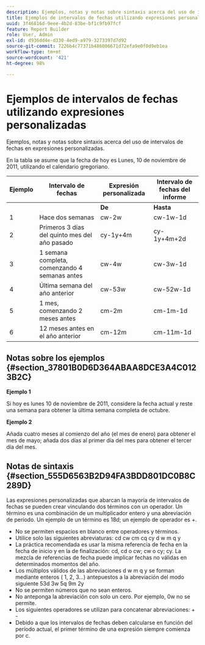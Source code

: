 ```yaml
---
description: Ejemplos, notas y notas sobre sintaxis acerca del uso de intervalos de fechas en expresiones personalizadas.
title: Ejemplos de intervalos de fechas utilizando expresiones personalizadas
uuid: 3f46816d-9eee-4b2d-83be-bf1c9fb97fcf
feature: Report Builder
role: User, Admin
exl-id: d936dd4e-d330-4ed9-a979-3273397d7d92
source-git-commit: 7226b4c77371b486006671d72efa9e0f0d9eb1ea
workflow-type: tm+mt
source-wordcount: '421'
ht-degree: 98%

---
```


# Ejemplos de intervalos de fechas utilizando expresiones personalizadas

Ejemplos, notas y notas sobre sintaxis acerca del uso de intervalos de fechas en expresiones personalizadas.

En la tabla se asume que la fecha de hoy es Lunes, 10 de noviembre de 2011, utilizando el calendario gregoriano.

| Ejemplo | Intervalo de fechas | Expresión personalizada | Intervalo de fechas del informe |
|---|---|---|---|
|  | | **De** | **Hasta** | |
| 1 | Hace dos semanas | cw-2w | cw-1w-1d | 26 de octubre a 1 de noviembre |
| 2 | Primeros 3 días del quinto mes del año pasado | cy-1y+4m | cy-1y+4m+2d | 1 a 3 de mayo de 2010 |
| 3 | 1 semana completa, comenzando 4 semanas antes | cw-4w | cw-3w-1d | 12 a 18 de octubre |
| 4 | Última semana del año anterior | cw-53w | cw-52w-1d | de noviembre a 9 de noviembre de 2010 |
| 5 | 1 mes, comenzando 2 meses antes | cm-2m | cm-1m-1d | 1 a 30 de septiembre |
| 6 | 12 meses antes en el año anterior | cm-12m | cm-11m-1d | 1 a 30 de noviembre de 2010 |

## Notas sobre los ejemplos {#section_37801B0D6D364ABAA8DCE3A4C0123B2C}

**Ejemplo 1**

Si hoy es lunes 10 de noviembre de 2011, considere la fecha actual y reste una semana para obtener la última semana completa de octubre.

**Ejemplo 2**

Añada cuatro meses al comienzo del año (el mes de enero) para obtener el mes de mayo; añada dos días al primer día del mes para obtener el tercer día del mes.

## Notas de sintaxis {#section_555D6563B2D94FA3BDD801DC0B8C289D}

Las expresiones personalizadas que abarcan la mayoría de intervalos de fechas se pueden crear vinculando dos términos con un operador. Un término es una combinación de un multiplicador entero y una abreviación de período. Un ejemplo de un término es 18d; un ejemplo de operador es +.

* No se permiten espacios en blanco entre operadores y términos.
* Utilice solo las siguientes abreviaturas: cd cw cm cq cy d w m q y
* La práctica recomendada es usar la misma referencia de fecha en la fecha de inicio y en la de finalización: cd, cd o cw; cw o cy; cy. La mezcla de referencias de fecha puede implicar fechas no válidas en determinados momentos del año.
* Los múltiplos válidos de las abreviaciones d w m q y se forman mediante enteros ( 1, 2, 3...) antepuestos a la abreviación del modo siguiente 53d 3w 5q 9m 2y
* No se permiten números que no sean enteros.
* No anteponga la abreviación con solo un cero. Por ejemplo, 0w no se permite.
* Los siguientes operadores se utilizan para concatenar abreviaciones: + -
* Debido a que los intervalos de fechas deben calcularse en función del período actual, el primer término de una expresión siempre comienza por c.
